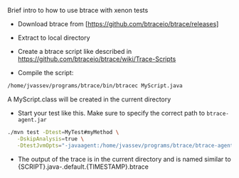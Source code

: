 Brief intro to how to use btrace with xenon tests

* Download btrace from [https://github.com/btraceio/btrace/releases]

* Extract to local directory

* Create a btrace script like described in https://github.com/btraceio/btrace/wiki/Trace-Scripts

* Compile the script:
```bash
/home/jvassev/programs/btrace/bin/btracec MyScript.java
```

A MyScript.class will be created in the current directory

* Start your test like this. Make sure to specify the correct path to `btrace-agent.jar`

```bash
./mvn test -Dtest=MyTest#myMethod \
   -DskipAnalysis=true \
   -DtestJvmOpts="-javaagent:/home/jvassev/programs/btrace/btrace-agent.jar=script=/path/to/MyScript.clas,noServer=true"

```

* The output of the trace is in the current directory and is named similar to {SCRIPT}.java-.default.{TIMESTAMP}.btrace
